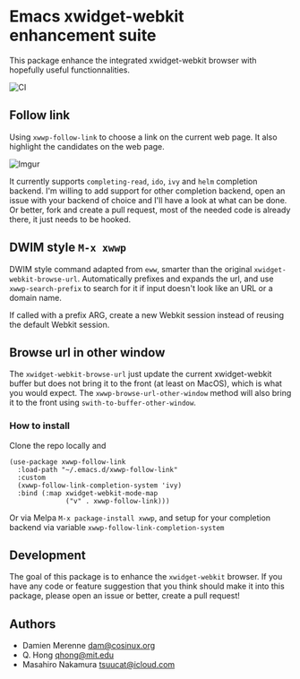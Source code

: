 # Emacs xwidget-webkit enhancement suite

This package enhance the integrated xwidget-webkit browser with hopefully useful
functionnalities.

![CI](https://github.com/canatella/xwwp/workflows/CI/badge.svg?branch=master)

## Follow link

Using `xwwp-follow-link` to choose a link on the current web
page. It also highlight the candidates on the web page.

![Imgur](https://i.imgur.com/1KO70FE.gif)

It currently supports `completing-read`, `ido`, `ivy` and `helm` completion
backend. I'm willing to add support for other completion backend, open an issue
with your backend of choice and I'll have a look at what can be done. Or better,
fork and create a pull request, most of the needed code is already there, it
just needs to be hooked.

## DWIM style `M-x xwwp`

DWIM style command adapted from `eww`, smarter than the original `xwidget-webkit-browse-url`.
Automatically prefixes and expands the url, and use `xwwp-search-prefix` to search for it
if input doesn't look like an URL or a domain name.

If called with a prefix ARG, create a new Webkit session instead of reusing
the default Webkit session.

## Browse url in other window

The `xwidget-webkit-browse-url` just update the current xwidget-webkit buffer
but does not bring it to the front (at least on MacOS), which is what you would
expect. The `xwwp-browse-url-other-window` method will also bring it to the
front using `swith-to-buffer-other-window`.

### How to install

Clone the repo locally and
```
(use-package xwwp-follow-link
  :load-path "~/.emacs.d/xwwp-follow-link"
  :custom
  (xwwp-follow-link-completion-system 'ivy)
  :bind (:map xwidget-webkit-mode-map
              ("v" . xwwp-follow-link)))
```

Or via Melpa `M-x package-install xwwp`,
and setup for your completion backend via variable `xwwp-follow-link-completion-system`

## Development

The goal of this package is to enhance the `xwidget-webkit` browser. If you have
any code or feature suggestion that you think should make it into this package,
please open an issue or better, create a pull request!

## Authors

- Damien Merenne <dam@cosinux.org>
- Q. Hong <qhong@mit.edu>
- Masahiro Nakamura <tsuucat@icloud.com>
